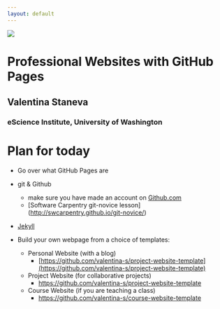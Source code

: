 ```yaml
---
layout: default
---
```


<img src="{{ site.url }}{{ site.baseurl }}/assets/img/eScience.png">


# Professional Websites with GitHub Pages

## Valentina Staneva
### eScience Institute, University of Washington

# Plan for today
* Go over what GitHub Pages are
 * git & Github
    * make sure you have made an account on [Github.com](Github.com)
    * [Software Carpentry git-novice lesson] (http://swcarpentry.github.io/git-novice/)
 * [Jekyll](https://jekyllrb.com/) 
 
* Build your own webpage from a choice of templates:
  * Personal Website (with a blog)
    * [https://github.com/valentina-s/project-website-template](https://github.com/valentina-s/project-website-template)   
  * Project Website (for collaborative projects)
    * https://github.com/valentina-s/project-website-template
  * Course Website (if you are teaching a class)
    * https://github.com/valentina-s/course-website-template
